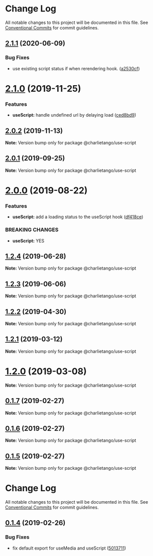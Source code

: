 # Change Log

All notable changes to this project will be documented in this file.
See [Conventional Commits](https://conventionalcommits.org) for commit guidelines.

## [2.1.1](https://github.com/charlie-tango/hooks/compare/@charlietango/use-script@2.1.0...@charlietango/use-script@2.1.1) (2020-06-09)

### Bug Fixes

- use existing script status if when rerendering hook. ([a2530cf](https://github.com/charlie-tango/hooks/commit/a2530cfc4dfbdd3c9ad54e727726c3b41383271b))

# [2.1.0](https://github.com/charlie-tango/hooks/compare/@charlietango/use-script@2.0.2...@charlietango/use-script@2.1.0) (2019-11-25)

### Features

- **useScript:** handle undefined url by delaying load ([ced8bd9](https://github.com/charlie-tango/hooks/commit/ced8bd9))

## [2.0.2](https://github.com/charlie-tango/hooks/compare/@charlietango/use-script@2.0.1...@charlietango/use-script@2.0.2) (2019-11-13)

**Note:** Version bump only for package @charlietango/use-script

## [2.0.1](https://github.com/charlie-tango/hooks/compare/@charlietango/use-script@2.0.0...@charlietango/use-script@2.0.1) (2019-09-25)

**Note:** Version bump only for package @charlietango/use-script

# [2.0.0](https://github.com/charlie-tango/hooks/compare/@charlietango/use-script@1.2.4...@charlietango/use-script@2.0.0) (2019-08-22)

### Features

- **useScript:** add a loading status to the useScript hook ([df418ce](https://github.com/charlie-tango/hooks/commit/df418ce))

### BREAKING CHANGES

- **useScript:** YES

## [1.2.4](https://github.com/charlie-tango/hooks/compare/@charlietango/use-script@1.2.3...@charlietango/use-script@1.2.4) (2019-06-28)

**Note:** Version bump only for package @charlietango/use-script

## [1.2.3](https://github.com/charlie-tango/hooks/compare/@charlietango/use-script@1.2.2...@charlietango/use-script@1.2.3) (2019-06-06)

**Note:** Version bump only for package @charlietango/use-script

## [1.2.2](https://github.com/charlie-tango/hooks/compare/@charlietango/use-script@1.2.1...@charlietango/use-script@1.2.2) (2019-04-30)

**Note:** Version bump only for package @charlietango/use-script

## [1.2.1](https://github.com/charlie-tango/hooks/compare/@charlietango/use-script@1.2.0...@charlietango/use-script@1.2.1) (2019-03-12)

**Note:** Version bump only for package @charlietango/use-script

# [1.2.0](https://github.com/charlie-tango/hooks/compare/@charlietango/use-script@0.1.7...@charlietango/use-script@1.2.0) (2019-03-08)

**Note:** Version bump only for package @charlietango/use-script

## [0.1.7](https://github.com/charlie-tango/hooks/compare/@charlietango/use-script@0.1.6...@charlietango/use-script@0.1.7) (2019-02-27)

**Note:** Version bump only for package @charlietango/use-script

## [0.1.6](https://github.com/charlie-tango/hooks/compare/@charlietango/use-script@0.1.5...@charlietango/use-script@0.1.6) (2019-02-27)

**Note:** Version bump only for package @charlietango/use-script

## [0.1.5](https://github.com/charlie-tango/hooks/compare/@charlietango/use-script@0.1.4...@charlietango/use-script@0.1.5) (2019-02-27)

**Note:** Version bump only for package @charlietango/use-script

# Change Log

All notable changes to this project will be documented in this file. See
[Conventional Commits](https://conventionalcommits.org) for commit guidelines.

## [0.1.4](https://github.com/charlie-tango/hooks/compare/@charlietango/use-script@0.1.3...@charlietango/use-script@0.1.4) (2019-02-26)

### Bug Fixes

- fix default export for useMedia and useScript
  ([5013711](https://github.com/charlie-tango/hooks/commit/5013711))
